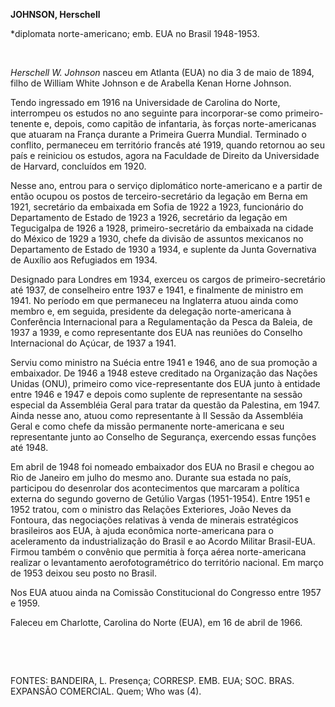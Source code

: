 **JOHNSON, Herschell**

\*diplomata norte-americano; emb. EUA no Brasil 1948-1953.

 

*Herschell W. Johnson* nasceu em Atlanta (EUA) no dia 3 de maio de 1894,
filho de William White Johnson e de Arabella Kenan Horne Johnson.

Tendo ingressado em 1916 na Universidade de Carolina do Norte,
interrompeu os estudos no ano seguinte para incorporar-se como
primeiro-tenente e, depois, como capitão de infantaria, às forças
norte-americanas que atuaram na França durante a Primeira Guerra
Mundial. Terminado o conflito, permaneceu em território francês até
1919, quando retornou ao seu país e reiniciou os estudos, agora na
Faculdade de Direito da Universidade de Harvard, concluídos em 1920.

Nesse ano, entrou para o serviço diplomático norte-americano e a partir
de então ocupou os postos de terceiro-secretário da legação em Berna em
1921, secretário da embaixada em Sofia de 1922 a 1923, funcionário do
Departamento de Estado de 1923 a 1926, secretário da legação em
Tegucigalpa de 1926 a 1928, primeiro-secretário da embaixada na cidade
do México de 1929 a 1930, chefe da divisão de assuntos mexicanos no
Departamento de Estado de 1930 a 1934, e suplente da Junta Governativa
de Auxílio aos Refugiados em 1934.

Designado para Londres em 1934, exerceu os cargos de primeiro-secretário
até 1937, de conselheiro entre 1937 e 1941, e finalmente de ministro em
1941. No período em que permaneceu na Inglaterra atuou ainda como membro
e, em seguida, presidente da delegação norte-americana à Conferência
Internacional para a Regulamentação da Pesca da Baleia, de 1937 a 1939,
e como representante dos EUA nas reuniões do Conselho Internacional do
Açúcar, de 1937 a 1941.

Serviu como ministro na Suécia entre 1941 e 1946, ano de sua promoção a
embaixador. De 1946 a 1948 esteve creditado na Organização das Nações
Unidas (ONU), primeiro como vice-representante dos EUA junto à entidade
entre 1946 e 1947 e depois como suplente de representante na sessão
especial da Assembléia Geral para tratar da questão da Palestina, em
1947. Ainda nesse ano, atuou como representante à II Sessão da
Assembléia Geral e como chefe da missão permanente norte-americana e seu
representante junto ao Conselho de Segurança, exercendo essas funções
até 1948.

Em abril de 1948 foi nomeado embaixador dos EUA no Brasil e chegou ao
Rio de Janeiro em julho do mesmo ano. Durante sua estada no país,
participou do desenrolar dos acontecimentos que marcaram a política
externa do segundo governo de Getúlio Vargas (1951-1954). Entre 1951 e
1952 tratou, com o ministro das Relações Exteriores, João Neves da
Fontoura, das negociações relativas à venda de minerais estratégicos
brasileiros aos EUA, à ajuda econômica norte-americana para o
aceleramento da industrialização do Brasil e ao Acordo Militar
Brasil-EUA. Firmou também o convênio que permitia à força aérea
norte-americana realizar o levantamento aerofotogramétrico do território
nacional. Em março de 1953 deixou seu posto no Brasil.

Nos EUA atuou ainda na Comissão Constitucional do Congresso entre 1957 e
1959.

Faleceu em Charlotte, Carolina do Norte (EUA), em 16 de abril de 1966.

 

 

FONTES: BANDEIRA, L. Presença; CORRESP. EMB. EUA; SOC. BRAS. EXPANSÃO
COMERCIAL. Quem; Who was (4).

 
